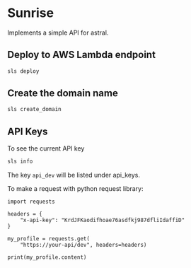 # Sunrise

Implements a simple API for astral.

## Deploy to AWS Lambda endpoint

```bash
sls deploy
```

## Create the domain name


```bash
sls create_domain
```

## API Keys

To see the current API key

```bash
sls info
```

The key `api_dev` will be listed under api_keys.

To make a request with python request library:

```
import requests

headers = {
    "x-api-key": "KrdJFKaodifhoae76asdfkj987dfliIdaffiD"
}

my_profile = requests.get(
    "https://your-api/dev", headers=headers)

print(my_profile.content)
```


